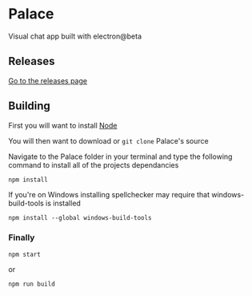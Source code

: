 # Palace
Visual chat app built with electron@beta


## Releases
[Go to the releases page](https://github.com/pawnipt/Palace/releases)


## Building

First you will want to install [Node](https://nodejs.org/en/)

You will then want to download or `git clone` Palace's source

Navigate to the Palace folder in your terminal and type the following command to install all of the projects dependancies
```
npm install
```
If you're on Windows installing spellchecker may require that windows-build-tools is installed
```
npm install --global windows-build-tools
```

### Finally
```
npm start
```
or
```
npm run build
```
